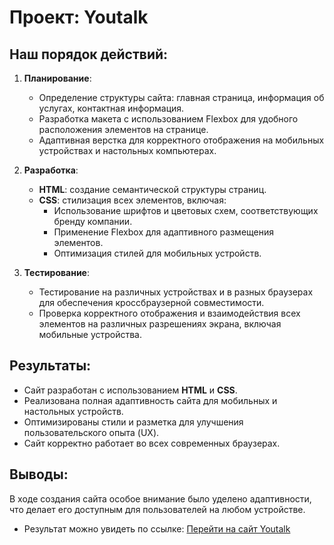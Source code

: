 # Проект: Youtalk

## Наш порядок действий:
1. **Планирование**:
   - Определение структуры сайта: главная страница, информация об услугах, контактная информация.
   - Разработка макета с использованием Flexbox для удобного расположения элементов на странице.
   - Адаптивная верстка для корректного отображения на мобильных устройствах и настольных компьютерах.

2. **Разработка**:
   - **HTML**: создание семантической структуры страниц.
   - **CSS**: стилизация всех элементов, включая:
     - Использование шрифтов и цветовых схем, соответствующих бренду компании.
     - Применение Flexbox для адаптивного размещения элементов.
     - Оптимизация стилей для мобильных устройств.

3. **Тестирование**:
   - Тестирование на различных устройствах и в разных браузерах для обеспечения кроссбраузерной совместимости.
   - Проверка корректного отображения и взаимодействия всех элементов на различных разрешениях экрана, включая мобильные устройства.

## Результаты:
- Сайт разработан с использованием **HTML** и **CSS**.
- Реализована полная адаптивность сайта для мобильных и настольных устройств.
- Оптимизированы стили и разметка для улучшения пользовательского опыта (UX).
- Сайт корректно работает во всех современных браузерах.

## Выводы:
В ходе создания сайта особое внимание было уделено адаптивности, что делает его доступным для пользователей на любом устройстве. 

- Результат можно увидеть по ссылке:
[Перейти на сайт Youtalk](https://jowiry.github.io/Youtalk/)
